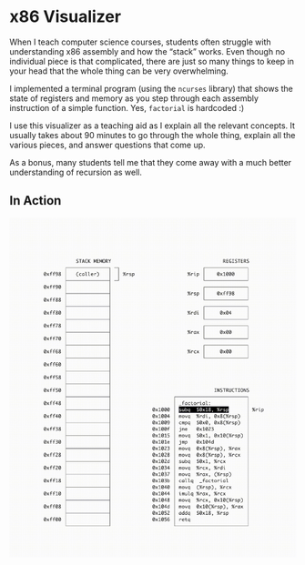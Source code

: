 # x86 Visualizer

When I teach computer science courses, students often struggle with understanding x86 assembly and how the “stack” works. Even though no individual piece is that complicated, there are just so many things to keep in your head that the whole thing can be very overwhelming.

I implemented a terminal program (using the `ncurses` library) that shows the state of registers and memory as you step through each assembly instruction of a simple function. Yes, `factorial` is hardcoded :)

I use this visualizer as a teaching aid as I explain all the relevant concepts. It usually takes about 90 minutes to go through the whole thing, explain all the various pieces, and answer questions that come up.

As a bonus, many students tell me that they come away with a much better understanding of recursion as well.

## In Action

<img src="x86-visualizer.gif" width="600px" />
